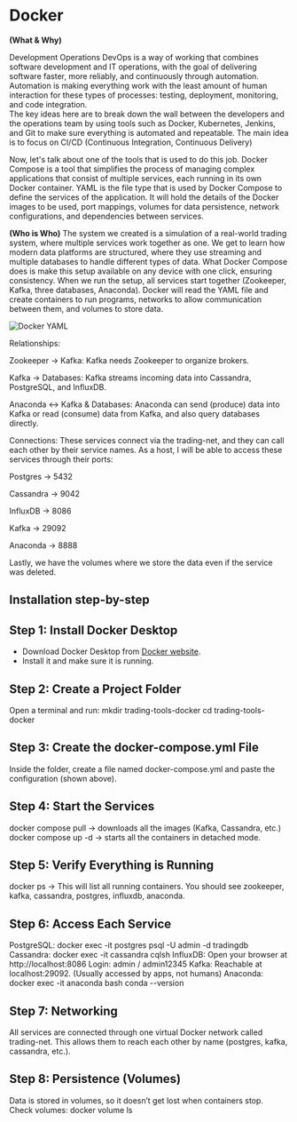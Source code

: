 # Docker


**(What & Why)**

Development Operations
DevOps is a way of working that combines software development and IT operations, with the goal of delivering software faster, more reliably, and continuously through automation.
Automation is making everything work with the least amount of human interaction for these types of processes: testing, deployment, monitoring, and code integration.  
The key ideas here are to break down the wall between the developers and the operations team by using tools such as Docker, Kubernetes, Jenkins, and Git to make sure everything is automated and repeatable. The main idea is to focus on CI/CD (Continuous Integration, Continuous Delivery)

Now, let's talk about one of the tools that is used to do this job. Docker Compose is a tool that simplifies the process of managing complex applications that consist of multiple services, each running in its own Docker container. YAML is the file type that is used by Docker Compose to define the services of the application. It will hold the details of the Docker images to be used, port mappings, volumes for data persistence, network configurations, and dependencies between services.


**(Who is Who)**
The system we created is a simulation of a real-world trading system, where multiple services work together as one. We get to learn how modern data platforms are  structured, where they use streaming and multiple databases to handle different types of data. What Docker Compose does is make this setup available on any device with one click, ensuring consistency.
When we run the setup, all services start together (Zookeeper, Kafka, three databases, Anaconda). Docker will read the YAML file and create containers to run programs, networks to allow communication between them, and volumes to store data. 

![Docker YAML](https://github.com/user-attachments/assets/174c4cd2-309e-4b09-9ad3-a2f0f74396f6)

Relationships:

Zookeeper → Kafka: Kafka needs Zookeeper to organize brokers.

Kafka → Databases: Kafka streams incoming data into Cassandra, PostgreSQL, and InfluxDB.

Anaconda ↔ Kafka & Databases: Anaconda can send (produce) data into Kafka or read (consume) data from Kafka, and also query databases directly.

Connections:
These services connect via the trading-net, and they can call each other by their service names. As a host, I will be able to access these services through their ports:

Postgres → 5432

Cassandra → 9042

InfluxDB → 8086

Kafka → 29092

Anaconda → 8888

Lastly, we have the volumes where we store the data even if the service was deleted.



Installation step-by-step
-

## Step 1: Install Docker Desktop
- Download Docker Desktop from [Docker website](https://www.docker.com/products/docker-desktop/).
- Install it and make sure it is running.

## Step 2: Create a Project Folder
Open a terminal and run:
mkdir trading-tools-docker
cd trading-tools-docker

## Step 3: Create the docker-compose.yml File
Inside the folder, create a file named docker-compose.yml and paste the configuration (shown above).

## Step 4: Start the Services
docker compose pull → downloads all the images (Kafka, Cassandra, etc.)
docker compose up -d → starts all the containers in detached mode.

## Step 5: Verify Everything is Running
docker ps → This will list all running containers. You should see zookeeper, kafka, cassandra, postgres, influxdb, anaconda.

## Step 6: Access Each Service
PostgreSQL:
docker exec -it postgres psql -U admin -d tradingdb
Cassandra:
docker exec -it cassandra cqlsh
InfluxDB:
Open your browser at http://localhost:8086
Login: admin / admin12345
Kafka:
Reachable at localhost:29092. (Usually accessed by apps, not humans)
Anaconda:
docker exec -it anaconda bash
conda --version

## Step 7: Networking
All services are connected through one virtual Docker network called trading-net. This allows them to reach each other by name (postgres, kafka, cassandra, etc.).

## Step 8: Persistence (Volumes)
Data is stored in volumes, so it doesn’t get lost when containers stop.
Check volumes:
docker volume ls

